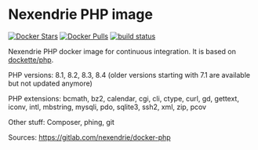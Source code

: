 Nexendrie PHP image
===================

[![Docker Stars](https://img.shields.io/docker/stars/nexendrie/php.svg?style=flat)](https://hub.docker.com/r/nexendrie/php/)
[![Docker Pulls](https://img.shields.io/docker/pulls/nexendrie/php.svg?style=flat)](https://hub.docker.com/r/nexendrie/php/)
[![build status](https://gitlab.com/nexendrie/docker-php/badges/master/pipeline.svg?ignore_skipped=true)](https://gitlab.com/nexendrie/docker-php/commits/master)

Nexendrie PHP docker image for continuous integration. It is based on [dockette/php](https://github.com/dockette/php).

PHP versions: 8.1, 8.2, 8.3, 8.4 (older versions starting with 7.1 are available but not updated anymore)

PHP extensions: bcmath, bz2, calendar, cgi, cli, ctype, curl, gd, gettext, iconv, intl, mbstring, mysqli, pdo, sqlite3, ssh2, xml, zip, pcov

Other stuff: Composer, phing, git

Sources: https://gitlab.com/nexendrie/docker-php
